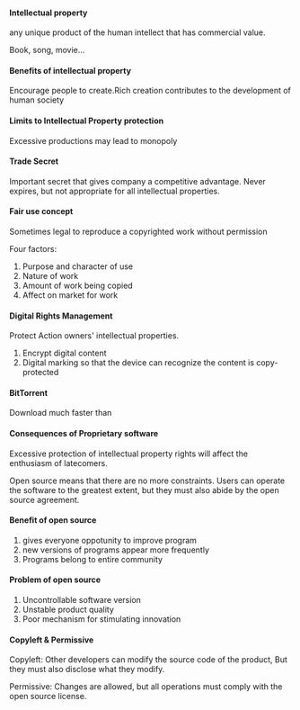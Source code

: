 #### Intellectual property
any unique product of the human intellect that has commercial value.

Book, song, movie...

#### Benefits of intellectual property
Encourage people to create.Rich creation contributes to the development of human society

#### Limits to Intellectual Property protection
Excessive productions may lead to monopoly

#### Trade Secret
Important secret that gives company a competitive advantage.
Never expires, but not appropriate for all intellectual properties.

#### Fair use concept
Sometimes legal to reproduce a copyrighted work without permission

Four factors:
1. Purpose and character of use
2. Nature of work
3. Amount of work being copied
4. Affect on market for work

#### Digital Rights Management
Protect Action owners' intellectual properties.
1. Encrypt digital content
2. Digital marking so that the device can recognize the content is copy-protected

#### BitTorrent
Download much faster than 

#### Consequences of Proprietary software
Excessive protection of intellectual property rights will affect the enthusiasm of latecomers.

Open source means that there are no more constraints. Users can operate the software to the greatest extent, but they must also abide by the open source agreement.

#### Benefit of open source
1. gives everyone oppotunity to improve program
2. new versions of programs appear more frequently
3. Programs belong to entire community

#### Problem of open source
1. Uncontrollable software version
2. Unstable product quality
3. Poor mechanism for stimulating innovation

#### Copyleft & Permissive
Copyleft: Other developers can modify the source code of the product, But they must also disclose what they modify.

Permissive: Changes are allowed, but all operations must comply with the open source license.


